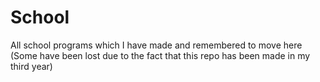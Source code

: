 # School
All school programs which I have made and remembered to move here
(Some have been lost due to the fact that this repo has been made in my third year)
